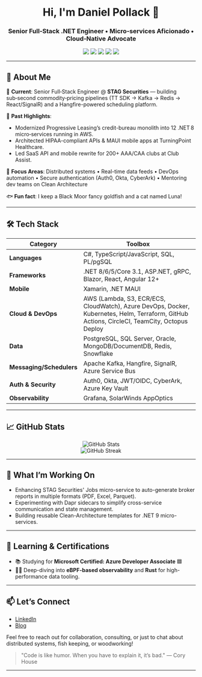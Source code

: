 
<h1 align="center">Hi, I'm Daniel Pollack 👋</h1>
<h3 align="center">Senior Full‑Stack .NET Engineer • Micro‑services Aficionado • Cloud‑Native Advocate</h3>

<p align="center">
  <img src="https://img.shields.io/badge/.NET%208-blueviolet?style=for-the-badge&logo=dotnet" />
  <img src="https://img.shields.io/badge/C%23-239120?style=for-the-badge&logo=c-sharp&logoColor=white" />
  <img src="https://img.shields.io/badge/AWS-FF9900?style=for-the-badge&logo=amazonaws&logoColor=white" />
  <img src="https://img.shields.io/badge/Kafka-231F20?style=for-the-badge&logo=apachekafka" />
  <img src="https://img.shields.io/badge/Redis-DC382D?style=for-the-badge&logo=redis&logoColor=white" />
</p>

---

## 🚀 About Me

🔹 **Current**: Senior Full‑Stack Engineer @ **STAG Securities** — building sub‑second commodity‑pricing pipelines (TT SDK → Kafka → Redis → React/SignalR) and a Hangfire-powered scheduling platform.

🔹 **Past Highlights**:
- Modernized Progressive Leasing’s credit-bureau monolith into 12 .NET 8 micro‑services running in AWS.
- Architected HIPAA-compliant APIs & MAUI mobile apps at TurningPoint Healthcare.
- Led SaaS API and mobile rewrite for 200+ AAA/CAA clubs at Club Assist.

🔹 **Focus Areas**:
Distributed systems • Real-time data feeds • DevOps automation • Secure authentication (Auth0, Okta, CyberArk) • Mentoring dev teams on Clean Architecture

🐟 **Fun fact**: I keep a Black Moor fancy goldfish and a cat named Luna!

---

## 🛠 Tech Stack

| Category            | Toolbox |
|---------------------|---------|
| **Languages**        | C#, TypeScript/JavaScript, SQL, PL/pgSQL |
| **Frameworks**       | .NET 8/6/5/Core 3.1, ASP.NET, gRPC, Blazor, React, Angular 12+ |
| **Mobile**           | Xamarin, .NET MAUI |
| **Cloud & DevOps**   | AWS (Lambda, S3, ECR/ECS, CloudWatch), Azure DevOps, Docker, Kubernetes, Helm, Terraform, GitHub Actions, CircleCI, TeamCity, Octopus Deploy |
| **Data**             | PostgreSQL, SQL Server, Oracle, MongoDB/DocumentDB, Redis, Snowflake |
| **Messaging/Schedulers** | Apache Kafka, Hangfire, SignalR, Azure Service Bus |
| **Auth & Security**  | Auth0, Okta, JWT/OIDC, CyberArk, Azure Key Vault |
| **Observability**    | Grafana, SolarWinds AppOptics |

---

## 📈 GitHub Stats

<p align="center">
  <img src="https://github-readme-stats.vercel.app/api?username=daniel-pollack&show_icons=true&theme=tokyonight" alt="GitHub Stats" />
  <br />
  <img src="https://github-readme-streak-stats.herokuapp.com/?user=daniel-pollack&theme=tokyonight" alt="GitHub Streak" />
</p>

---

## 🔭 What I’m Working On

- Enhancing STAG Securities' Jobs micro-service to auto-generate broker reports in multiple formats (PDF, Excel, Parquet).
- Experimenting with Dapr sidecars to simplify cross-service communication and state management.
- Building reusable Clean-Architecture templates for .NET 9 micro-services.

---

## 🌱 Learning & Certifications

- 📚 Studying for **Microsoft Certified: Azure Developer Associate** 🟦
- 🕵️‍♂️ Deep-diving into **eBPF-based observability** and **Rust** for high-performance data tooling.

---

## 📫 Let’s Connect

- [LinkedIn](https://www.linkedin.com/in/daniel-pollack-57706647/)
- [Blog](https://dotnetdeveloperdan.blogspot.com/)

Feel free to reach out for collaboration, consulting, or just to chat about distributed systems, fish keeping, or woodworking!

> "Code is like humor. When you have to explain it, it’s bad." — Cory House

---
